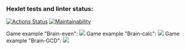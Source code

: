 ### Hexlet tests and linter status:
[![Actions Status](https://github.com/Milkovich2266/frontend-project-44/workflows/hexlet-check/badge.svg)](https://github.com/Milkovich2266/frontend-project-44/actions)
[![Maintainability](https://api.codeclimate.com/v1/badges/c2ec304c4cbb3073a51b/maintainability)](https://codeclimate.com/github/Milkovich2266/frontend-project-44/maintainability)

Game example "Brain-even":
<a href="https://asciinema.org/a/uvTHCzOn1foWeNQ99EduDFjjt" target="_blank"><img src="https://asciinema.org/a/uvTHCzOn1foWeNQ99EduDFjjt.svg" /></a>
Game example "Brain-calc":
<a href="https://asciinema.org/a/Jq9yhQv7Cg64JLBPNxFFUn9wJ" target="_blank"><img src="https://asciinema.org/a/Jq9yhQv7Cg64JLBPNxFFUn9wJ.svg" /></a>
Game example "Brain-GCD":
<a href="https://asciinema.org/a/UbiPGlySLXSTc1vSN2dNMa0qY" target="_blank"><img src="https://asciinema.org/a/UbiPGlySLXSTc1vSN2dNMa0qY.svg" /></a>
